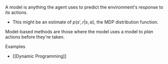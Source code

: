 A model is anything the agent uses to predict the environment's response to its actions.
- This might be an estimate of $p(s',r|s,a)$, the MDP distribution function.

Model-based methods are those where the model uses a model to *plan* actions before they're taken.

Examples
- [[Dynamic Programming]]